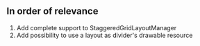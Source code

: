In order of relevance
------

1. Add complete support to StaggeredGridLayoutManager
2. Add possibility to use a layout as divider's drawable resource
